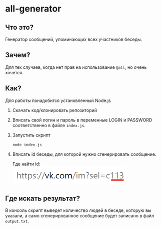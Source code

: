 # all-generator

## Что это?
Генератор сообщений, упоминающих всех участников беседы.

## Зачем?
Для тех случаев, когда нет прав на использование `@all`, но очень хочется.

## Как?
Для работы понадобится установленный Node.js
1. Скачать код/клонировать репозиторий
2. Вписать свой логин и пароль в переменные LOGIN и PASSWORD соответственно в файле `index.js`.
3. Запустить скрипт  
    ```
    node index.js
    ```
4. Вписать id беседы, для которой нужно сгенерировать сообщение.

    Где найти id:  
    ![Где найти id](docs/guide.png)


## Где искать результат?
В консоль скрипт выведет количество людей в беседе, которую вы указали, а само сгенерированное сообщение будет записано в файл `output.txt`.
